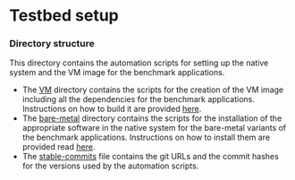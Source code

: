 # Testbed setup

### Directory structure
This directory contains the automation scripts for setting up the native system and the VM image for the benchmark applications.

- The [VM](./VM) directory contains the scripts for the creation of the VM image including all the dependencies for the benchmark applications. Instructions on how to build it are provided [here](./VM/README.md).
- The [bare-metal](./bare-metal/) directory contains the scripts for the installation of the appropriate software in the native system for the bare-metal variants of the benchmark applications. Instructions on how to install them are provided read [here](./bare-metal/README.md).
- The [stable-commits](./stable-commits) file contains the git URLs and the commit hashes for the versions used by the automation scripts.